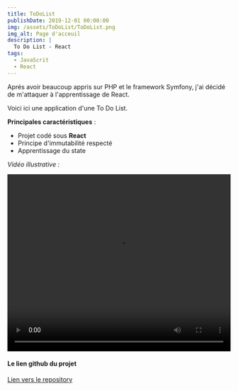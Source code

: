 ```yaml
---
title: ToDoList
publishDate: 2019-12-01 00:00:00
img: /assets/ToDoList/ToDoList.png
img_alt: Page d'acceuil
description: |
  To Do List - React
tags:
  - JavaScrit
  - React
---
```


Aprés avoir beaucoup appris sur PHP et le framework Symfony, j'ai décidé de m'attaquer à l'apprentissage de React.  
  
Voici ici une application d'une To Do List.

**Principales caractéristiques** :  
- Projet codé sous **React**
- Principe d'immutabilité respecté
- Apprentissage du state  

*Vidéo illustrative :*  
<div>
  <video width="100%" height="400"controls>
    <source src="/assets/ToDoList/démo.mp4" type="video/mp4">
  </video>  
</div>

#### Le lien github du projet

[Lien vers le repository](https://github.com/Gauthier14/To-do-list---React "Lien vers le repository")